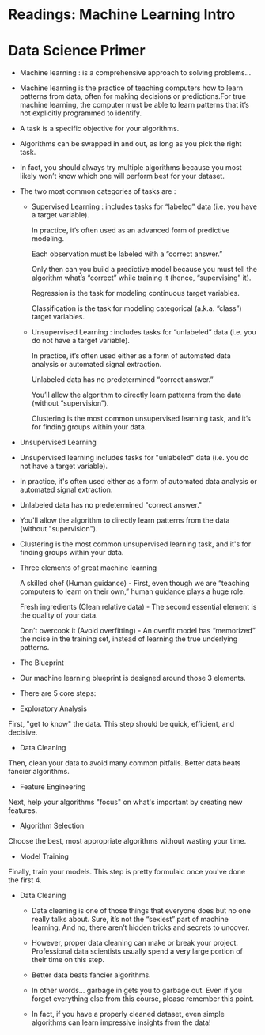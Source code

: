 # Readings: Machine Learning Intro

# Data Science Primer
- Machine learning : is a comprehensive approach to solving problems…
- Machine learning is the practice of teaching computers how to learn patterns from data, often for making decisions or predictions.For true machine learning, the computer must be able to learn patterns that it’s not explicitly programmed to identify.
- A task is a specific objective for your algorithms.
- Algorithms can be swapped in and out, as long as you pick the right task.
- In fact, you should always try multiple algorithms because you most likely won’t know which one will perform best for your dataset.
- The two most common categories of tasks are :

   - Supervised Learning : includes tasks for “labeled” data (i.e. you have a target variable).

        In practice, it’s often used as an advanced form of predictive modeling.

        Each observation must be labeled with a “correct answer.”

        Only then can you build a predictive model because you must tell the algorithm what’s “correct” while training it (hence, “supervising” it).

        Regression is the task for modeling continuous target variables.

        Classification is the task for modeling categorical (a.k.a. “class”) target variables.
    - Unsupervised Learning : includes tasks for “unlabeled” data (i.e. you do not have a target variable).

        In practice, it’s often used either as a form of automated data analysis or automated signal extraction.

        Unlabeled data has no predetermined “correct answer.”

        You’ll allow the algorithm to directly learn patterns from the data (without “supervision”).

        Clustering is the most common unsupervised learning task, and it’s for finding groups within your data.

- Unsupervised Learning

- Unsupervised learning includes tasks for "unlabeled" data (i.e. you do not have a target variable).

- In practice, it's often used either as a form of automated data analysis or automated signal extraction.

- Unlabeled data has no predetermined "correct answer."

- You'll allow the algorithm to directly learn patterns from the data (without "supervision").

- Clustering is the most common unsupervised learning task, and it's for finding groups within your data.

- Three elements of great machine learning

    A skilled chef (Human guidance) - First, even though we are “teaching computers to learn on their own,” human guidance plays a huge role.

    Fresh ingredients (Clean relative data) - The second essential element is the quality of your data.

    Don’t overcook it (Avoid overfitting) - An overfit model has “memorized” the noise in the training set, instead of learning the true underlying patterns.

- The Blueprint

- Our machine learning blueprint is designed around those 3 elements.

- There are 5 core steps:

- Exploratory Analysis

First, "get to know" the data. This step should be quick, efficient, and decisive.

- Data Cleaning

Then, clean your data to avoid many common pitfalls. Better data beats fancier algorithms.

- Feature Engineering

Next, help your algorithms "focus" on what's important by creating new features.

- Algorithm Selection

Choose the best, most appropriate algorithms without wasting your time.

- Model Training

Finally, train your models. This step is pretty formulaic once you've done the first 4.

- Data Cleaning

    - Data cleaning is one of those things that everyone does but no one really talks about. Sure, it’s not the “sexiest” part of machine learning. And no, there aren’t hidden tricks and secrets to uncover.

    - However, proper data cleaning can make or break your project. Professional data scientists usually spend a very large portion of their time on this step.

    - Better data beats fancier algorithms.

    - In other words… garbage in gets you to garbage out. Even if you forget everything else from this course, please remember this point.

    - In fact, if you have a properly cleaned dataset, even simple algorithms can learn impressive insights from the data!
